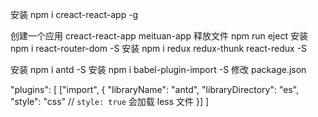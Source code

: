 安装 npm i creact-react-app -g


创建一个应用 creact-react-app meituan-app
释放文件 npm run eject
安装 npm i react-router-dom -S
安装 npm i redux redux-thunk react-redux -S

安装 npm i antd -S
安装 npm i babel-plugin-import -S
修改 package.json


   "plugins": [
    ["import", {
      "libraryName": "antd",
      "libraryDirectory": "es",
      "style": "css" // `style: true` 会加载 less 文件
    }]
  ] 


